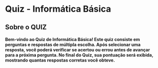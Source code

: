 
# Quiz - Informática Básica
## Sobre o QUIZ
#### Bem-vindo ao Quiz de Informática Básica! Este quiz consiste em perguntas e respostas de múltipla escolha. Após selecionar uma resposta, você poderá verificar se acertou ou errou antes de avançar para a próxima pergunta. No final do Quiz, sua pontuação será exibida, mostrando quantas respostas corretas você obteve.
